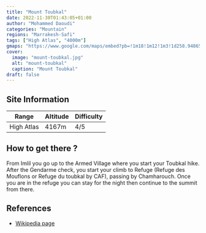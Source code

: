 ```yaml
---
title: "Mount Toubkal"
date: 2022-11-30T01:43:05+01:00
author: "Mohammed Daoudi"
categories: "Mountain"
regions: "Marrakesh-Safi"
tags: ["High Atlas", "4000m"]
gmaps: "https://www.google.com/maps/embed?pb=!1m18!1m12!1m3!1d258.9486510307875!2d-7.9148173604971594!3d31.059989004117732!2m3!1f0!2f0!3f0!3m2!1i1024!2i768!4f13.1!3m3!1m2!1s0xdb00d03a1b39723%3A0xa26b42dfdc387a63!2sMont%20Toubkal%204167m!5e1!3m2!1sen!2sma!4v1669769168555!5m2!1sen!2sma"
cover:
  image: "mount-toubkal.jpg"
  alt: "mount-toubkal"
  caption: "Mount Toubkal"
draft: false
---
```


## Site Information

| Range | Altitude | Difficulty |
| --- | --- | --- |
| High Atlas | 4167m | 4/5 |

## How to get there ?
From Imlil you go up to the Armed Village where you start your Toubkal hike. After the Gendarme check, you start your climb to Refuge (Refuge des Mouflons or Refuge du toubkal by CAF), passing by Chamharouch. Once you are in the refuge you can stay for the night then continue to the summit from there.

## References
- [Wikipedia page](https://en.wikipedia.org/wiki/Toubkal)